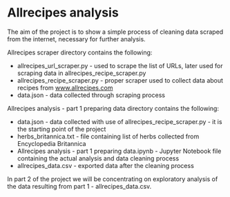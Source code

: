 # Allrecipes analysis

The aim of the project is to show a simple process of cleaning data scraped from the internet, necessary for further analysis.

Allrecipes scraper directory contains the following:
- allrecipes_url_scraper.py - used to scrape the list of URLs, later used for scraping data in allrecipes_recipe_scraper.py
- allrecipes_recipe_scraper.py - proper scraper used to collect data about recipes from www.allrecipes.com
- data.json - data collected through scraping process

Allrecipes analysis - part 1 preparing data directory contains the following:
- data.json - data collected with use of allrecipes_recipe_scraper.py - it is the starting point of the project
- herbs_britannica.txt - file containing list of herbs collected from Encyclopedia Britannica
- Allrecipes analysis - part 1 preparing data.ipynb - Jupyter Notebook file containing the actual analysis and data cleaning process
- allrecipes_data.csv - exported data after the cleaning process

In part 2 of the project we will be concentrating on exploratory analysis of the data resulting from part 1 - allrecipes_data.csv.
